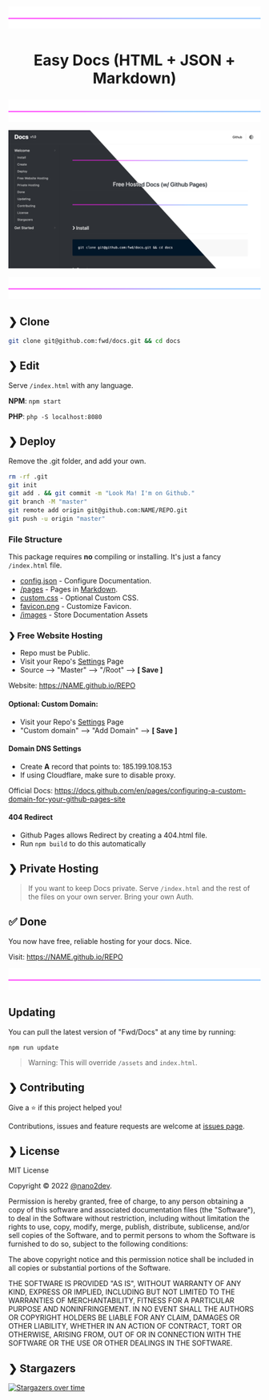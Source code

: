 ![line](https://github.com/fwd/n2/raw/master/.github/line.png)

<h2 align="center" style="font-size: 30px">Easy Docs (HTML + JSON + Markdown)</h2>

![line](https://github.com/fwd/n2/raw/master/.github/line.png)

![line](https://github.com/fwd/docs/raw/master/images/banner.png)

![line](https://github.com/fwd/n2/raw/master/.github/line.png)

## ❯ Clone

```bash
git clone git@github.com:fwd/docs.git && cd docs
```

## ❯ Edit

Serve ```/index.html``` with any language. 

**NPM**: ```npm start```

**PHP**: ```php -S localhost:8080```

## ❯ Deploy

Remove the .git folder, and add your own. 

```bash
rm -rf .git
git init
git add . && git commit -m "Look Ma! I'm on Github."
git branch -M "master"
git remote add origin git@github.com:NAME/REPO.git
git push -u origin "master"
```

### File Structure

This package requires **no** compiling or installing. It's just a fancy ```/index.html``` file. 

- [config.json](/config.json) - Configure Documentation.
- [/pages](/pages) - Pages in [Markdown](https://www.markdownguide.org/cheat-sheet/#basic-syntax).
- [custom.css](/custom.css) - Optional Custom CSS.
- [favicon.png](/favicon.png) - Customize Favicon.
- [/images](/images) - Store Documentation Assets

### ❯ Free Website Hosting

- Repo must be Public.
- Visit your Repo's [Settings](/../../settings/pages) Page
- Source --> "Master" --> "/Root" --> **\[ Save \]**

Website: https://NAME.github.io/REPO

#### Optional: Custom Domain:

- Visit your Repo's [Settings](/../../settings/pages) Page
- "Custom domain" --> "Add Domain" --> **\[ Save \]**

#### Domain DNS Settings
- Create **A** record that points to: 185.199.108.153
- If using Cloudflare, make sure to disable proxy.

Official Docs: https://docs.github.com/en/pages/configuring-a-custom-domain-for-your-github-pages-site

#### 404 Redirect
- Github Pages allows Redirect by creating a 404.html file.
- Run ```npm build``` to do this automatically

## ❯ Private Hosting

> If you want to keep Docs private. Serve ```/index.html``` and the rest of the files on your own server. Bring your own Auth.

## ✅ Done

You now have free, reliable hosting for your docs. Nice.

Visit: https://NAME.github.io/REPO

![line](https://github.com/fwd/n2/raw/master/.github/line.png)

## Updating

You can pull the latest version of "Fwd/Docs" at any time by running:

```
npm run update
```

> Warning: This will override ```/assets``` and ```index.html```. 

## ❯ Contributing

Give a ⭐️ if this project helped you!

Contributions, issues and feature requests are welcome at [issues page](https://github.com/fwd/n2/issues).

## ❯ License

MIT License

Copyright © 2022 [@nano2dev](https://twitter.com/nano2dev).

Permission is hereby granted, free of charge, to any person obtaining a copy
of this software and associated documentation files (the "Software"), to deal
in the Software without restriction, including without limitation the rights
to use, copy, modify, merge, publish, distribute, sublicense, and/or sell
copies of the Software, and to permit persons to whom the Software is
furnished to do so, subject to the following conditions:

The above copyright notice and this permission notice shall be included in all
copies or substantial portions of the Software.

THE SOFTWARE IS PROVIDED "AS IS", WITHOUT WARRANTY OF ANY KIND, EXPRESS OR
IMPLIED, INCLUDING BUT NOT LIMITED TO THE WARRANTIES OF MERCHANTABILITY,
FITNESS FOR A PARTICULAR PURPOSE AND NONINFRINGEMENT. IN NO EVENT SHALL THE
AUTHORS OR COPYRIGHT HOLDERS BE LIABLE FOR ANY CLAIM, DAMAGES OR OTHER
LIABILITY, WHETHER IN AN ACTION OF CONTRACT, TORT OR OTHERWISE, ARISING FROM,
OUT OF OR IN CONNECTION WITH THE SOFTWARE OR THE USE OR OTHER DEALINGS IN THE
SOFTWARE.

## ❯ Stargazers

[![Stargazers over time](https://starchart.cc/fwd/docs.svg)](https://github.com/fwd/docs)

